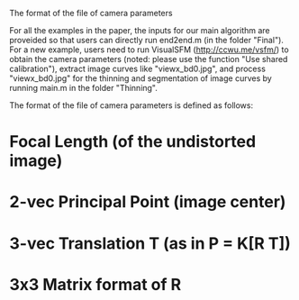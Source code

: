 The format of the file of camera parameters

For all the examples in the paper, the inputs for our main algorithm are proveided so that users can directly run end2end.m (in the folder "Final").  
For a new example, users need to run VisualSFM (http://ccwu.me/vsfm/) to obtain the camera parameters (noted: please use the function "Use shared calibration"), extract image curves like "viewx_bd0.jpg", and process "viewx_bd0.jpg" for the thinning and segmentation of image curves by running main.m in the folder "Thinning".

The format of the file of camera parameters is defined as follows:
# Focal Length (of the undistorted image)
# 2-vec Principal Point (image center)
# 3-vec Translation T (as in P = K[R T])
# 3x3 Matrix format of R